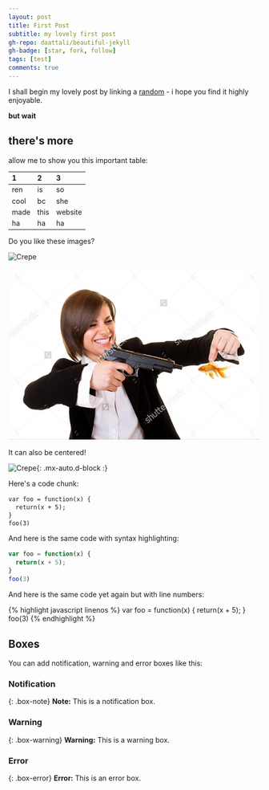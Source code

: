 ```yaml
---
layout: post
title: First Post
subtitle: my lovely first post
gh-repo: daattali/beautiful-jekyll
gh-badge: [star, fork, follow]
tags: [test]
comments: true
---
```


I shall begin my lovely post by linking a [random](https://randomwebsite.com/) - i hope you find it highly enjoyable.

**but wait**

## there's more

allow me to show you this important table:

| 1 | 2 | 3 |
| :------ |:--- | :--- |
| ren | is | so |
| cool | bc | she |
| made | this | website |
| ha | ha | ha |


Do you like these images?

![Crepe](https://s3-media3.fl.yelpcdn.com/bphoto/cQ1Yoa75m2yUFFbY2xwuqw/348s.jpg)

![crepe](/assets/img/funny-weird-wtf-stock-photos-19-5a3926af95d9d__700.jpg)

It can also be centered!

![Crepe](https://s3-media3.fl.yelpcdn.com/bphoto/cQ1Yoa75m2yUFFbY2xwuqw/348s.jpg){: .mx-auto.d-block :}

Here's a code chunk:

~~~
var foo = function(x) {
  return(x + 5);
}
foo(3)
~~~

And here is the same code with syntax highlighting:

```javascript
var foo = function(x) {
  return(x + 5);
}
foo(3)
```

And here is the same code yet again but with line numbers:

{% highlight javascript linenos %}
var foo = function(x) {
  return(x + 5);
}
foo(3)
{% endhighlight %}

## Boxes
You can add notification, warning and error boxes like this:

### Notification

{: .box-note}
**Note:** This is a notification box.

### Warning

{: .box-warning}
**Warning:** This is a warning box.

### Error

{: .box-error}
**Error:** This is an error box.
